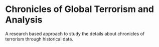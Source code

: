 # Chronicles of Global Terrorism and Analysis
A research based approach to study the details about chronicles of terrorism through historical data.

